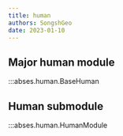 ```yaml
---
title: human
authors: SongshGeo
date: 2023-01-10
---
```


## Major human module

:::abses.human.BaseHuman
## Human submodule

:::abses.human.HumanModule
